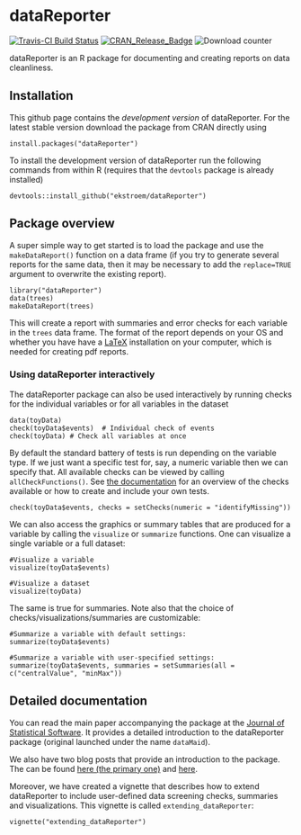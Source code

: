 # dataReporter 

<!---<img src="man/figures/logo.png" width="121px" height="140px" align="right" style="padding-left:10px;background-color:white;" />--->

[![Travis-CI Build
Status](https://travis-ci.org/ekstroem/dataReporter.svg?branch=master)](https://travis-ci.org/ekstroem/dataReporter)
[![CRAN\_Release\_Badge](http://www.r-pkg.org/badges/version-ago/dataReporter)](https://CRAN.R-project.org/package=dataReporter)
![Download counter](http://cranlogs.r-pkg.org/badges/grand-total/dataReporter)


dataReporter is an R package for documenting and creating reports on data cleanliness. 


## Installation

This github page contains the *development version* of dataReporter. For the
latest stable version download the package from CRAN directly using

```{r}
install.packages("dataReporter")
```

To install the development version of dataReporter run the following
commands from within R (requires that the `devtools` package is already installed)

```{r}
devtools::install_github("ekstroem/dataReporter")
```

## Package overview

A super simple way to get started is to load the package and use the
`makeDataReport()` function on a data frame (if you try to generate several
reports for the same data, then it may be necessary to add the `replace=TRUE`
argument to overwrite the existing report). 

```{r}
library("dataReporter")
data(trees)
makeDataReport(trees)
```

This will create a report with summaries and error checks for each
variable in the `trees` data frame. The format of the report depends on your OS and whether 
you have have a [LaTeX](https://www.latex-project.org/) installation on your computer, which
is needed for creating pdf reports. 


### Using dataReporter interactively

The dataReporter package can also be used interactively by running checks
for the individual variables or for all variables in the dataset

```{r}
data(toyData)
check(toyData$events)  # Individual check of events
check(toyData) # Check all variables at once
```

By default the standard battery of tests is run depending on the
variable type. If we just want a specific test for, say, a numeric
variable then we can specify that. All available checks can be viewed
by calling `allCheckFunctions()`. See [the
documentation](https://www.jstatsoft.org/index.php/jss/article/view/v090i06/v90i06.pdf)
for an overview of the checks available or how to create and include
your own tests.


```{r}
check(toyData$events, checks = setChecks(numeric = "identifyMissing"))
```

We can also access the graphics or summary tables that are produced for a variable by calling the `visualize` or `summarize` functions. One can visualize a single variable or a full dataset:

```{r}
#Visualize a variable
visualize(toyData$events)

#Visualize a dataset
visualize(toyData)
```  

The same is true for summaries. Note also that the choice of checks/visualizations/summaries are customizable:

```{r}
#Summarize a variable with default settings:
summarize(toyData$events) 

#Summarize a variable with user-specified settings:
summarize(toyData$events, summaries = setSummaries(all =  c("centralValue", "minMax"))  
```


## Detailed documentation

You can read the main paper accompanying the package at the [Journal
of Statistical
Software](https://www.jstatsoft.org/article/view/v090i06). It provides
a detailed introduction to the dataReporter package (original launched under the name `dataMaid`).

We also have two blog posts that provide an introduction to the package. The can be found [here (the primary one)](https://sandsynligvis.dk/2017/08/21/datamaid-your-personal-assistant-for-cleaning-up-the-data-cleaning-process/) and [here](https://sandsynligvis.dk/2018/03/03/generating-codebooks-in-r/).

Moreover, we have
created a vignette that describes how to extend dataReporter to include
user-defined data screening checks, summaries and visualizations. This
vignette is called `extending_dataReporter`:

```{r}
vignette("extending_dataReporter")
```




<!---## Online app

We are currently working on an online version of the tool, where users
can upload their data and get a report. A prototype
is already up and running - we just need to configure the R server correctly.

Until we have set it up online, you can try it out on your own machine:
```{r}
library(shiny)
runUrl("https://github.com/ekstroem/dataReporter/raw/master/app/app.zip")
``` 
--->